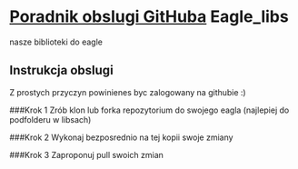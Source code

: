 [Poradnik obslugi GitHuba](http://forum.atnel.pl/topic3469.html "Dla tych, co jeszcze nie znaja potegi gita :)")
Eagle_libs
==========

nasze biblioteki do eagle 

Instrukcja obslugi
------------------

Z prostych przyczyn powinienes byc zalogowany na githubie :)

###Krok 1
Zrób klon lub forka repozytorium do swojego eagla (najlepiej do podfolderu w libsach)

###Krok 2
Wykonaj bezposrednio na tej kopii swoje zmiany

###Krok 3
Zaproponuj pull swoich zmian
